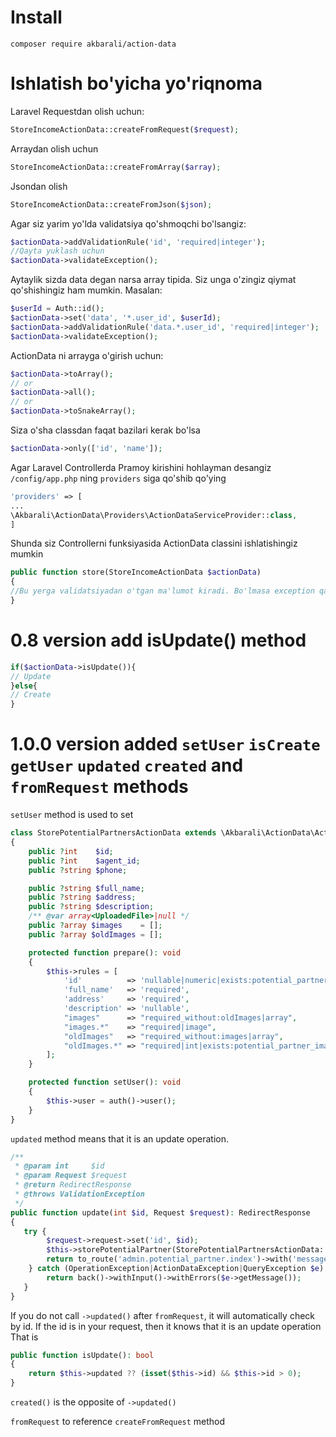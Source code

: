 # Install

```
composer require akbarali/action-data
```

# Ishlatish bo'yicha yo'riqnoma

Laravel Requestdan olish uchun:

```php
StoreIncomeActionData::createFromRequest($request);
```

Arraydan olish uchun

```php
StoreIncomeActionData::createFromArray($array);
```

Jsondan olish

```php
StoreIncomeActionData::createFromJson($json);
```

Agar siz yarim yo'lda validatsiya qo'shmoqchi bo'lsangiz:

```php
$actionData->addValidationRule('id', 'required|integer');
//Qayta yuklash uchun
$actionData->validateException();
```

Aytaylik sizda data degan narsa array tipida. Siz unga o'zingiz qiymat qo'shishingiz ham mumkin. Masalan:

```php
$userId = Auth::id();
$actionData->set('data', '*.user_id', $userId);
$actionData->addValidationRule('data.*.user_id', 'required|integer');
$actionData->validateException();
```

ActionData ni arrayga o'girish uchun:

```php
$actionData->toArray();
// or  
$actionData->all();
// or
$actionData->toSnakeArray();
```

Siza o'sha classdan faqat bazilari kerak bo'lsa

```php
$actionData->only(['id', 'name']);
```

Agar Laravel Controllerda Pramoy kirishini hohlayman desangiz `/config/app.php` ning `providers` siga qo'shib qo'ying

```php
'providers' => [
...
\Akbarali\ActionData\Providers\ActionDataServiceProvider::class,
]
```

Shunda siz Controllerni funksiyasida ActionData classini ishlatishingiz mumkin

```php
public function store(StoreIncomeActionData $actionData)
{
//Bu yerga validatsiyadan o'tgan ma'lumot kiradi. Bo'lmasa exception qaytaradi
}
```

# 0.8 version add isUpdate() method

```php
if($actionData->isUpdate()){
// Update
}else{
// Create
}
```

# 1.0.0 version added `setUser` `isCreate` `getUser` `updated` `created` and `fromRequest` methods

`setUser` method is used to set

```php
class StorePotentialPartnersActionData extends \Akbarali\ActionData\ActionDataBase
{
    public ?int    $id;
    public ?int    $agent_id;
    public ?string $phone;

    public ?string $full_name;
    public ?string $address;
    public ?string $description;
    /** @var array<UploadedFile>|null */
    public ?array $images    = [];
    public ?array $oldImages = [];

    protected function prepare(): void
    {
        $this->rules = [
            'id'          => 'nullable|numeric|exists:potential_partner,id',
            'full_name'   => 'required',
            'address'     => 'required',
            'description' => 'nullable',
            "images"      => "required_without:oldImages|array",
            "images.*"    => "required|image",
            "oldImages"   => "required_without:images|array",
            "oldImages.*" => "required|int|exists:potential_partner_images,id",
        ];
    }

    protected function setUser(): void
    {
        $this->user = auth()->user();
    }
}
```

`updated` method means that it is an update operation.

```php
/**
 * @param int     $id
 * @param Request $request
 * @return RedirectResponse
 * @throws ValidationException
 */
public function update(int $id, Request $request): RedirectResponse
{
   try {
        $request->request->set('id', $id);
        $this->storePotentialPartner(StorePotentialPartnersActionData::fromRequest($request)->updated());
        return to_route('admin.potential_partner.index')->with('message', trans('all.updated'));
    } catch (OperationException|ActionDataException|QueryException $e) {
        return back()->withInput()->withErrors($e->getMessage());
   }
}
```

If you do not call `->updated()` after `fromRequest`, it will automatically check by id.
If the id is in your request, then it knows that it is an update operation
That is

```php
public function isUpdate(): bool
{
    return $this->updated ?? (isset($this->id) && $this->id > 0);
}
```

`created()` is the opposite of `->updated()`

`fromRequest` to reference `createFromRequest` method

